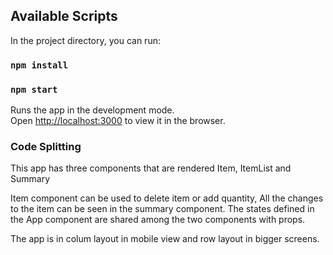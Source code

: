 ## Available Scripts

In the project directory, you can run:

### `npm install`

### `npm start`

Runs the app in the development mode.<br />
Open [http://localhost:3000](http://localhost:3000) to view it in the browser.

### Code Splitting

This app has three components that are rendered Item, ItemList and Summary

Item component can be used to delete item or add quantity,
All the changes to the item can be seen in the summary component.
The states defined in the App component are shared among the two components with props.

The app is in colum layout in mobile view and row layout in bigger screens.
